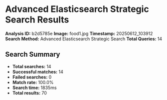 # Advanced Elasticsearch Strategic Search Results

**Analysis ID:** b2d5785e
**Image:** food1.jpg
**Timestamp:** 20250612_103912
**Search Method:** Advanced Elasticsearch Strategic Search
**Total Queries:** 14

## Search Summary

- **Total searches:** 14
- **Successful matches:** 14
- **Failed searches:** 0
- **Match rate:** 100.0%
- **Search time:** 1835ms
- **Total results:** 70

